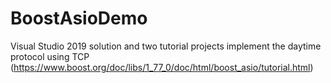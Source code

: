 # BoostAsioDemo

Visual Studio 2019 solution and two tutorial projects implement the daytime protocol using TCP (https://www.boost.org/doc/libs/1_77_0/doc/html/boost_asio/tutorial.html)
